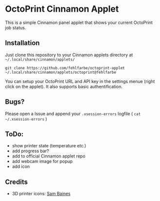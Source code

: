 # OctoPrint Cinnamon Applet

This is a simple Cinnamon panel applet that shows your current OctoPrint job status.

## Installation

Just clone this repository to your Cinnamon applets directory at `~/.local/share/cinnamon/applets/`

`git clone https://github.com/fehlfarbe/octoprint-applet ~/.local/share/cinnamon/applets/octoprint@fehlfarbe`

You can setup your OctoPrint URL and API key in the settings menue (right click on the applet). It also supports basic authentification.

## Bugs?

Please open a Issue and append your `.xsession-errors` logfile ( `cat ~/.xsession-errors` )

## ToDo:

- show printer state (temperature etc.)
- add progress bar?
- add to official Cinnamon applet repo
- add webcam image for popup
- add icon

## Credits
- 3D printer icons: [Sam Baines](https://icons-for-free.com/icon-bed_bed_plate_heated_plate_icon_981316/)